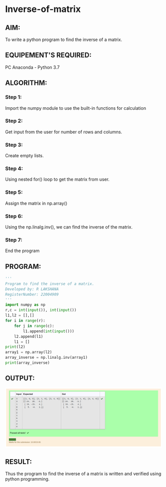 # Inverse-of-matrix

## AIM:
To write a python program to find the inverse of a matrix.

## EQUIPEMENT'S REQUIRED:
PC Anaconda - Python 3.7

## ALGORITHM:
### Step 1:
Import the numpy module to use the built-in functions for calculation
### Step 2:
Get input from the user for number of rows and columns.
### Step 3:
Create empty lists.
### Step 4:
Using nested for() loop to get the matrix from user.
### Step 5:
Assign the matrix in np.array()
### Step 6:
Using the np.linalg.inv(), we can find the inverse of the matrix.
### Step 7:
End the program

## PROGRAM:
```python
'''
Program to find the inverse of a matrix.
Developed by: R LAKSHANA
RegisterNumber: 22004909
'''
import numpy as np
r,c = int(input()), int(input())
l1,l2 = [],[]
for i in range(r):
    for j in range(c):
        l1.append(int(input()))
    l2.append(l1)
    l1 = []
print(l2)
array1 = np.array(l2)
array_inverse = np.linalg.inv(array1)
print(array_inverse)
```

## OUTPUT:

![output](/Output.png)

## RESULT:
Thus the program to find the inverse of a matrix is written and verified using python
programming.
